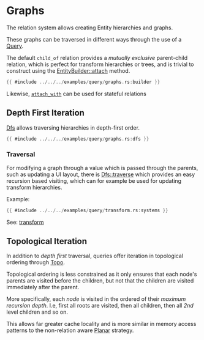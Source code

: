 # Graphs

The relation system allows creating Entity hierarchies and graphs.

These graphs can be traversed in different ways through the use of a [Query](https://docs.rs/flax/latest/flax/struct.Query.html).

The default `child_of` relation provides a *mutually exclusive* parent-child relation, which is perfect for transform hierarchies or trees, and is trivial to construct using the [EntityBuilder::attach](https://docs.rs/flax/latest/flax/struct.EntityBuilder.html#method.attach) method.

```rust
{{ #include ../../../examples/query/graphs.rs:builder }}
```

Likewise, [`attach_with`](https://docs.rs/flax/latest/flax/entity/struct.EntityBuilder.html#method.attach_with) can be used for stateful relations

## Depth First Iteration

[Dfs](https://docs.rs/flax/latest/flax/query/struct.Dfs.html) allows traversing hierarchies in depth-first order.

```rust
{{ #include ../../../examples/query/graphs.rs:dfs }}
```

### Traversal

For modifying a graph through a value which is passed through the parents, such as updating a UI layout, there is [Dfs::traverse](https://docs.rs/flax/latest/flax/query/struct.Dfs.html#method.traverse) which provides an easy recursion based visiting, which can for example be used for updating transform hierarchies.

Example:

```rust
{{ #include ../../../examples/query/transform.rs:systems }}
```

See: [transform](https://github.com/ten3roberts/flax/blob/main/examples/query/transform.rs)

## Topological Iteration

In addition to *depth first* traversal, queries offer iteration in topological ordering through [Topo](https://docs.rs/flax/latest/flax/query/struct.Topo.html).

Topological ordering is less constrained as it only ensures that each node's parents are visited before the children, but not that the children are visited immediately after the parent.

More specifically, each *node* is visited in the ordered of their *maximum recursion depth*. I.e, first all roots are visited, then all children, then all *2nd* level children and so on.

This allows far greater cache locality and is more similar in memory access patterns to the non-relation aware [Planar](https://docs.rs/flax/latest/flax/query/struct.Planar.html) strategy.
